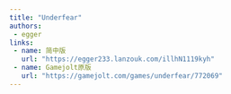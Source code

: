 ```yaml
---
title: "Underfear"
authors:
 - egger
links:
 - name: 简中版
   url: "https://egger233.lanzouk.com/illhN1119kyh"
 - name: Gamejolt原版
   url: "https://gamejolt.com/games/underfear/772069"
---
```

